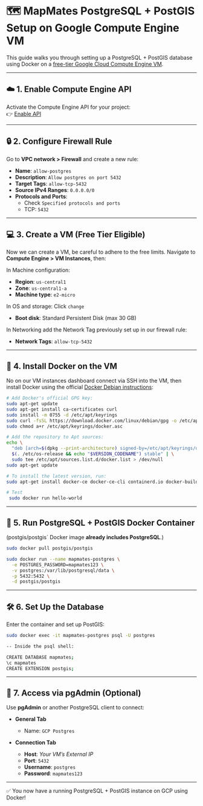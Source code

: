# 🗺️ MapMates PostgreSQL + PostGIS Setup on Google Compute Engine VM

This guide walks you through setting up a PostgreSQL + PostGIS database using Docker on a [free-tier Google Cloud Compute Engine VM](https://cloud.google.com/free/docs/free-cloud-features#compute).

---

## ☁️ 1. Enable Compute Engine API

Activate the Compute Engine API for your project:  
👉 [Enable API](https://console.cloud.google.com/marketplace/product/google/compute.googleapis.com?returnUrl=%2Fnetworking%2Fnetworks%2Flist%3Freferrer%3Dsearch%26hl%3Dde%26inv%3D1%26invt%3DAbtUzA%26project%3Dsopra-fs25-group-08-server&hl=de&inv=1&invt=AbtUzA&project=sopra-fs25-group-08-server)

---

## 🔒 2. Configure Firewall Rule

Go to **VPC network > Firewall** and create a new rule:

-   **Name**: `allow-postgres`
-   **Description**: `Allow postgres on port 5432`
-   **Target Tags**: `allow-tcp-5432`
-   **Source IPv4 Ranges**: `0.0.0.0/0`
-   **Protocols and Ports**:
    -   Check `Specified protocols and ports`
    -   TCP: `5432`

---

## 💻 3. Create a VM (Free Tier Eligible)

Now we can create a VM, be careful to adhere to the free limits.
Navigate to **Compute Engine > VM Instances**, then:

In Machine configuration:

-   **Region**: `us-central1`
-   **Zone**: `us-central1-a`
-   **Machine type**: `e2-micro`

In OS and storage: Click `change`

-   **Boot disk**: Standard Persistent Disk (max 30 GB)

In Networking add the Network Tag previously set up in our firewall rule:

-   **Network Tags**: `allow-tcp-5432`

---

## 🐧 4. Install Docker on the VM

No on our VM instances dashboard connect via SSH into the VM, then install Docker using the official [Docker Debian instructions](https://docs.docker.com/engine/install/debian/):

```bash
# Add Docker's official GPG key:
sudo apt-get update
sudo apt-get install ca-certificates curl
sudo install -m 0755 -d /etc/apt/keyrings
sudo curl -fsSL https://download.docker.com/linux/debian/gpg -o /etc/apt/keyrings/docker.asc
sudo chmod a+r /etc/apt/keyrings/docker.asc

# Add the repository to Apt sources:
echo \
  "deb [arch=$(dpkg --print-architecture) signed-by=/etc/apt/keyrings/docker.asc] https://download.docker.com/linux/debian \
  $(. /etc/os-release && echo "$VERSION_CODENAME") stable" | \
  sudo tee /etc/apt/sources.list.d/docker.list > /dev/null
sudo apt-get update

```

```bash
# To install the latest version, run:
sudo apt-get install docker-ce docker-ce-cli containerd.io docker-buildx-plugin docker-compose-plugin

```

```bash
# Test
 sudo docker run hello-world
```

---

## 🐘 5. Run PostgreSQL + PostGIS Docker Container

(postgis/postgis` Docker image **already includes PostgreSQL**.)

```bash
sudo docker pull postgis/postgis

sudo docker run --name mapmates-postgres \
  -e POSTGRES_PASSWORD=mapmates123 \
  -v postgres:/var/lib/postgresql/data \
  -p 5432:5432 \
  -d postgis/postgis
```

---

## 🛠️ 6. Set Up the Database

Enter the container and set up PostGIS:

```bash
sudo docker exec -it mapmates-postgres psql -U postgres

-- Inside the psql shell:

CREATE DATABASE mapmates;
\c mapmates
CREATE EXTENSION postgis;
```

---

## 🧠 7. Access via pgAdmin (Optional)

Use **pgAdmin** or another PostgreSQL client to connect:

-   **General Tab**

    -   Name: `GCP Postgres`

-   **Connection Tab**
    -   **Host**: _Your VM’s External IP_
    -   **Port**: `5432`
    -   **Username**: `postgres`
    -   **Password**: `mapmates123`

---

✅ You now have a running PostgreSQL + PostGIS instance on GCP using Docker!

